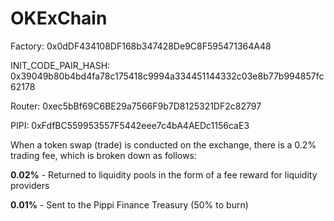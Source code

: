 # OKExChain

Factory: 0x0dDF434108DF168b347428De9C8F595471364A48

INIT\_CODE\_PAIR\_HASH: 0x39049b80b4bd4fa78c175418c9994a334451144332c03e8b77b994857fc62178

Router: 0xec5bBf69C6BE29a7566F9b7D8125321DF2c82797

PIPI: 0xFdfBC559953557F5442eee7c4bA4AEDc1156caE3

When a token swap \(trade\) is conducted on the exchange, there is a 0.2% trading fee, which is broken down as follows:

**0.02%** - Returned to liquidity pools in the form of a fee reward for liquidity providers

**0.01%** - Sent to the Pippi Finance Treasury \(50% to burn\)



